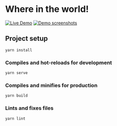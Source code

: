 # Where in the world!
[![Live Demo](https://img.shields.io/badge/Live-Demo-orange)](https://where-in-the-world-tau.vercel.app/)
[![Demo screenshots](https://img.shields.io/badge/Demo-screenshots-blue)](https://imgur.com/a/eBQvGDk)

## Project setup
```
yarn install
```

### Compiles and hot-reloads for development
```
yarn serve
```

### Compiles and minifies for production
```
yarn build
```

### Lints and fixes files
```
yarn lint
```
